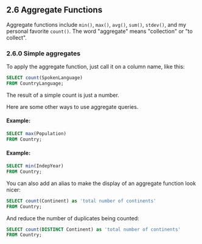 ## 2.6 Aggregate Functions
Aggregate functions include ```min()```, ```max()```, ```avg()```, ```sum()```, ```stdev()```, and my personal favorite ```count()```. The word "aggregate" means "collection" or "to collect".

### 2.6.0 Simple aggregates
To apply the aggregate function, just call it on a column name, like this:
```sql
SELECT count(SpokenLanguage)
FROM CountryLanguage;
```
The result of a simple count is just a number.

Here are some other ways to use aggregate queries. 
#### Example: 
```sql
SELECT max(Population)
FROM Country;
```
#### Example:
```sql
SELECT min(IndepYear)
FROM Country;
```
You can also add an alias to make the display of an aggregate function look nicer:
```sql
SELECT count(Continent) as 'total number of continents'
FROM Country;
```
And reduce the number of duplicates being counted: 
```sql
SELECT count(DISTINCT Continent) as 'total number of continents'
FROM Country;
```
